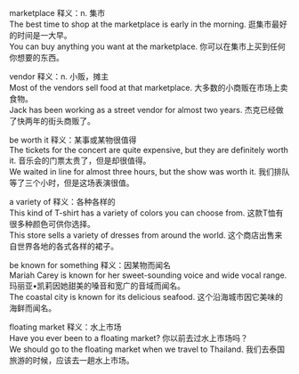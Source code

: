 marketplace 释义：n. 集市  
The best time to shop at the marketplace is early in the morning.  逛集市最好的时间是一大早。      
You can buy anything you want at the marketplace.  你可以在集市上买到任何你想要的东西。  

vendor 释义：n. 小贩，摊主  
Most of the vendors sell food at that marketplace. 大多数的小商贩在市场上卖食物。  
Jack has been working as a street vendor for almost two years. 杰克已经做了快两年的街头商贩了。  

be worth it 释义：某事或某物很值得  
The tickets for the concert are quite expensive, but they are definitely worth it. 音乐会的门票太贵了，但是却很值得。  
We waited in line for almost three hours, but the show was worth it. 我们排队等了三个小时，但是这场表演很值。  

a variety of 释义：各种各样的  
This kind of T-shirt has a variety of colors you can choose from. 这款T恤有很多种颜色可供你选择。  
This store sells a variety of dresses from around the world. 这个商店出售来自世界各地的各式各样的裙子。  

be known for something 释义：因某物而闻名  
Mariah Carey is known for her sweet-sounding voice and wide vocal range. 玛丽亚•凯莉因她甜美的嗓音和宽广的音域而闻名。  
The coastal city is known for its delicious seafood. 这个沿海城市因它美味的海鲜而闻名。  

floating market 释义：水上市场  
Have you ever been to a floating market? 你以前去过水上市场吗？  
We should go to the floating market when we travel to Thailand. 我们去泰国旅游的时候，应该去一趟水上市场。  
